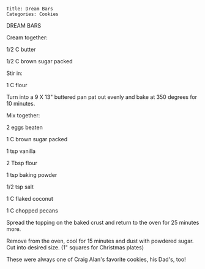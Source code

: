 ~~~ recipe-info
Title: Dream Bars
Categories: Cookies
~~~

DREAM BARS

Cream together:

1/2 C butter

1/2 C brown sugar packed

Stir in:

1 C flour

Turn into a 9 X 13" buttered pan pat out evenly and bake at 350 degrees for 10 minutes.

Mix together:

2 eggs beaten

1 C brown sugar packed

1 tsp vanilla

2 Tbsp flour

1 tsp baking powder

1/2 tsp salt

1 C flaked coconut

1 C chopped pecans

Spread the topping on the baked crust and return to the oven for 25 minutes more.

Remove from the oven, cool for 15 minutes and dust with powdered sugar.  Cut into desired size.
(1" squares for Christmas plates)

These were always one of Craig Alan's favorite cookies, his Dad's, too!
